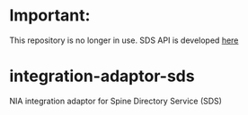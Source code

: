# Important:
This repository is no longer in use. SDS API is developed [here](https://github.com/NHSDigital/spine-directory-service-api/)

# integration-adaptor-sds
NIA integration adaptor for Spine Directory Service (SDS)
